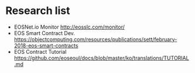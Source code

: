 
# Research list

- EOSNet.io Monitor http://eosslc.com/monitor/
- EOS Smart Contract Dev. https://objectcomputing.com/resources/publications/sett/february-2018-eos-smart-contracts
- EOS Contract Tutorial https://github.com/eoseoul/docs/blob/master/ko/translations/TUTORIAL.md
